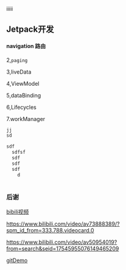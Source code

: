 iiiii



## Jetpack开发

#### navigation 路由





2,`paging`

3,liveData

4,ViewModel

5,dataBinding

6,Lifecycles

7.workManager

```xml
jj
sd

```



```java
sdf
  sdfsf
  sdf
  sdf
  sdf
  	d
  
```









### 后谢

[bibili视频](https://www.bilibili.com/video/av76048755?from=search&seid=17545955076149465209)

https://www.bilibili.com/video/av73888389/?spm_id_from=333.788.videocard.0

https://www.bilibili.com/video/av50954019?from=search&seid=17545955076149465209

[gitDemo](https://github.com/android/architecture-components-samples)

